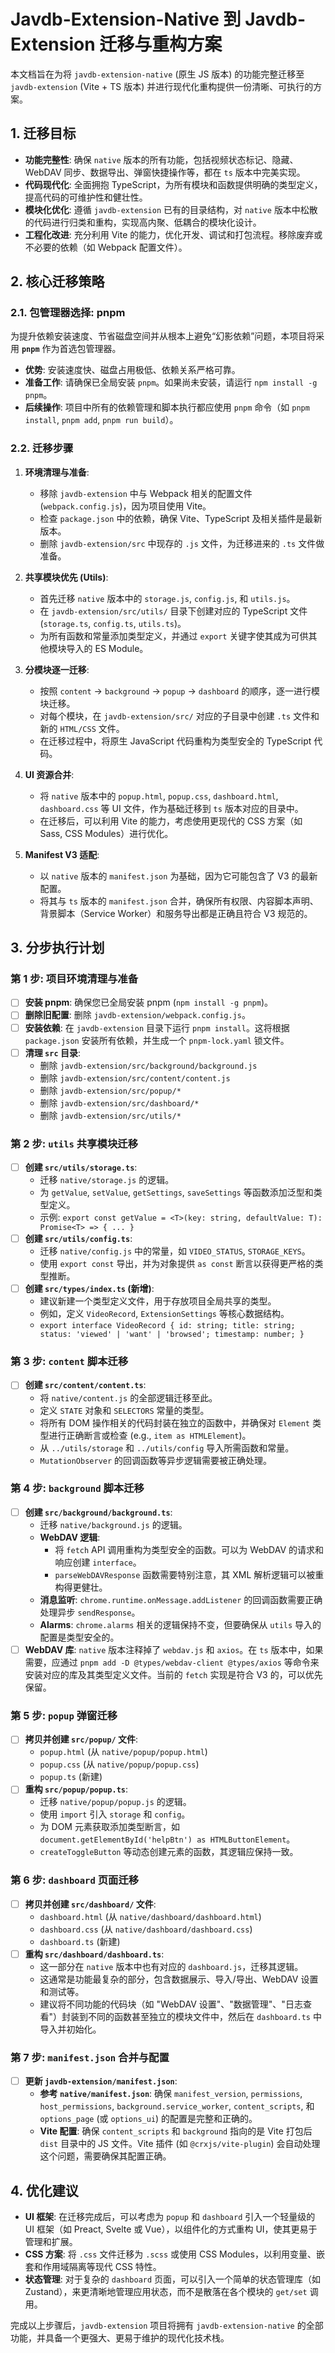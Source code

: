 # Javdb-Extension-Native 到 Javdb-Extension 迁移与重构方案

本文档旨在为将 `javdb-extension-native` (原生 JS 版本) 的功能完整迁移至 `javdb-extension` (Vite + TS 版本) 并进行现代化重构提供一份清晰、可执行的方案。

## 1. 迁移目标

*   **功能完整性**: 确保 `native` 版本的所有功能，包括视频状态标记、隐藏、WebDAV 同步、数据导出、弹窗快捷操作等，都在 `ts` 版本中完美实现。
*   **代码现代化**: 全面拥抱 TypeScript，为所有模块和函数提供明确的类型定义，提高代码的可维护性和健壮性。
*   **模块化优化**: 遵循 `javdb-extension` 已有的目录结构，对 `native` 版本中松散的代码进行归类和重构，实现高内聚、低耦合的模块化设计。
*   **工程化改进**: 充分利用 Vite 的能力，优化开发、调试和打包流程。移除废弃或不必要的依赖（如 Webpack 配置文件）。

## 2. 核心迁移策略

### 2.1. 包管理器选择: pnpm

为提升依赖安装速度、节省磁盘空间并从根本上避免“幻影依赖”问题，本项目将采用 **`pnpm`** 作为首选包管理器。

*   **优势**: 安装速度快、磁盘占用极低、依赖关系严格可靠。
*   **准备工作**: 请确保已全局安装 `pnpm`。如果尚未安装，请运行 `npm install -g pnpm`。
*   **后续操作**: 项目中所有的依赖管理和脚本执行都应使用 `pnpm` 命令（如 `pnpm install`, `pnpm add`, `pnpm run build`）。

### 2.2. 迁移步骤

1.  **环境清理与准备**:
    *   移除 `javdb-extension` 中与 Webpack 相关的配置文件 (`webpack.config.js`)，因为项目使用 Vite。
    *   检查 `package.json` 中的依赖，确保 Vite、TypeScript 及相关插件是最新版本。
    *   删除 `javdb-extension/src` 中现存的 `.js` 文件，为迁移进来的 `.ts` 文件做准备。

2.  **共享模块优先 (Utils)**:
    *   首先迁移 `native` 版本中的 `storage.js`, `config.js`, 和 `utils.js`。
    *   在 `javdb-extension/src/utils/` 目录下创建对应的 TypeScript 文件 (`storage.ts`, `config.ts`, `utils.ts`)。
    *   为所有函数和常量添加类型定义，并通过 `export` 关键字使其成为可供其他模块导入的 ES Module。

3.  **分模块逐一迁移**:
    *   按照 `content` -> `background` -> `popup` -> `dashboard` 的顺序，逐一进行模块迁移。
    *   对每个模块，在 `javdb-extension/src/` 对应的子目录中创建 `.ts` 文件和新的 `HTML/CSS` 文件。
    *   在迁移过程中，将原生 JavaScript 代码重构为类型安全的 TypeScript 代码。

4.  **UI 资源合并**:
    *   将 `native` 版本中的 `popup.html`, `popup.css`, `dashboard.html`, `dashboard.css` 等 UI 文件，作为基础迁移到 `ts` 版本对应的目录中。
    *   在迁移后，可以利用 Vite 的能力，考虑使用更现代的 CSS 方案（如 Sass, CSS Modules）进行优化。

5.  **Manifest V3 适配**:
    *   以 `native` 版本的 `manifest.json` 为基础，因为它可能包含了 V3 的最新配置。
    *   将其与 `ts` 版本的 `manifest.json` 合并，确保所有权限、内容脚本声明、背景脚本（Service Worker）和服务导出都是正确且符合 V3 规范的。

## 3. 分步执行计划

### 第 1 步: 项目环境清理与准备

*   [ ] **安装 pnpm**: 确保您已全局安装 pnpm (`npm install -g pnpm`)。
*   [ ] **删除旧配置**: 删除 `javdb-extension/webpack.config.js`。
*   [ ] **安装依赖**: 在 `javdb-extension` 目录下运行 `pnpm install`。这将根据 `package.json` 安装所有依赖，并生成一个 `pnpm-lock.yaml` 锁文件。
*   [ ] **清理 `src` 目录**:
    *   删除 `javdb-extension/src/background/background.js`
    *   删除 `javdb-extension/src/content/content.js`
    *   删除 `javdb-extension/src/popup/*`
    *   删除 `javdb-extension/src/dashboard/*`
    *   删除 `javdb-extension/src/utils/*`

### 第 2 步: `utils` 共享模块迁移

*   [ ] **创建 `src/utils/storage.ts`**:
    *   迁移 `native/storage.js` 的逻辑。
    *   为 `getValue`, `setValue`, `getSettings`, `saveSettings` 等函数添加泛型和类型定义。
    *   示例: `export const getValue = <T>(key: string, defaultValue: T): Promise<T> => { ... }`
*   [ ] **创建 `src/utils/config.ts`**:
    *   迁移 `native/config.js` 中的常量，如 `VIDEO_STATUS`, `STORAGE_KEYS`。
    *   使用 `export const` 导出，并为对象提供 `as const` 断言以获得更严格的类型推断。
*   [ ] **创建 `src/types/index.ts` (新增)**:
    *   建议新建一个类型定义文件，用于存放项目全局共享的类型。
    *   例如，定义 `VideoRecord`, `ExtensionSettings` 等核心数据结构。
    *   `export interface VideoRecord { id: string; title: string; status: 'viewed' | 'want' | 'browsed'; timestamp: number; }`

### 第 3 步: `content` 脚本迁移

*   [ ] **创建 `src/content/content.ts`**:
    *   将 `native/content.js` 的全部逻辑迁移至此。
    *   定义 `STATE` 对象和 `SELECTORS` 常量的类型。
    *   将所有 DOM 操作相关的代码封装在独立的函数中，并确保对 `Element` 类型进行正确断言或检查 (e.g., `item as HTMLElement`)。
    *   从 `../utils/storage` 和 `../utils/config` 导入所需函数和常量。
    *   `MutationObserver` 的回调函数等异步逻辑需要被正确处理。

### 第 4 步: `background` 脚本迁移

*   [ ] **创建 `src/background/background.ts`**:
    *   迁移 `native/background.js` 的逻辑。
    *   **WebDAV 逻辑**:
        *   将 `fetch` API 调用重构为类型安全的函数。可以为 WebDAV 的请求和响应创建 `interface`。
        *   `parseWebDAVResponse` 函数需要特别注意，其 XML 解析逻辑可以被重构得更健壮。
    *   **消息监听**: `chrome.runtime.onMessage.addListener` 的回调函数需要正确处理异步 `sendResponse`。
    *   **Alarms**: `chrome.alarms` 相关的逻辑保持不变，但要确保从 `utils` 导入的配置是类型安全的。
*   [ ] **WebDAV 库**: `native` 版本注释掉了 `webdav.js` 和 `axios`。在 `ts` 版本中，如果需要，应通过 `pnpm add -D @types/webdav-client @types/axios` 等命令来安装对应的库及其类型定义文件。当前的 `fetch` 实现是符合 V3 的，可以优先保留。

### 第 5 步: `popup` 弹窗迁移

*   [ ] **拷贝并创建 `src/popup/` 文件**:
    *   `popup.html` (从 `native/popup/popup.html`)
    *   `popup.css` (从 `native/popup/popup.css`)
    *   `popup.ts` (新建)
*   [ ] **重构 `src/popup/popup.ts`**:
    *   迁移 `native/popup/popup.js` 的逻辑。
    *   使用 `import` 引入 `storage` 和 `config`。
    *   为 DOM 元素获取添加类型断言，如 `document.getElementById('helpBtn') as HTMLButtonElement`。
    *   `createToggleButton` 等动态创建元素的函数，其逻辑应保持一致。

### 第 6 步: `dashboard` 页面迁移

*   [ ] **拷贝并创建 `src/dashboard/` 文件**:
    *   `dashboard.html` (从 `native/dashboard/dashboard.html`)
    *   `dashboard.css` (从 `native/dashboard/dashboard.css`)
    *   `dashboard.ts` (新建)
*   [ ] **重构 `src/dashboard/dashboard.ts`**:
    *   这一部分在 `native` 版本中也有对应的 `dashboard.js`，迁移其逻辑。
    *   这通常是功能最复杂的部分，包含数据展示、导入/导出、WebDAV 设置和测试等。
    *   建议将不同功能的代码块（如 "WebDAV 设置"、"数据管理"、"日志查看"）封装到不同的函数甚至独立的模块文件中，然后在 `dashboard.ts` 中导入并初始化。

### 第 7 步: `manifest.json` 合并与配置

*   [ ] **更新 `javdb-extension/manifest.json`**:
    *   **参考 `native/manifest.json`**: 确保 `manifest_version`, `permissions`, `host_permissions`, `background.service_worker`, `content_scripts`, 和 `options_page` (或 `options_ui`) 的配置是完整和正确的。
    *   **Vite 配置**: 确保 `content_scripts` 和 `background` 指向的是 Vite 打包后 `dist` 目录中的 JS 文件。Vite 插件 (如 `@crxjs/vite-plugin`) 会自动处理这个问题，需要确保其配置正确。

## 4. 优化建议

*   **UI 框架**: 在迁移完成后，可以考虑为 `popup` 和 `dashboard` 引入一个轻量级的 UI 框架（如 Preact, Svelte 或 Vue），以组件化的方式重构 UI，使其更易于管理和扩展。
*   **CSS 方案**: 将 `.css` 文件迁移为 `.scss` 或使用 CSS Modules，以利用变量、嵌套和作用域隔离等现代 CSS 特性。
*   **状态管理**: 对于复杂的 `dashboard` 页面，可以引入一个简单的状态管理库（如 Zustand），来更清晰地管理应用状态，而不是散落在各个模块的 `get/set` 调用。

完成以上步骤后，`javdb-extension` 项目将拥有 `javdb-extension-native` 的全部功能，并具备一个更强大、更易于维护的现代化技术栈。 